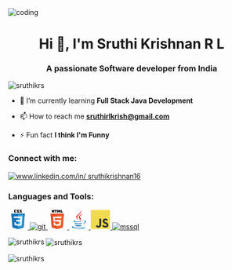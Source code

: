 
<img alt="coding" width="100%" height="350" src="https://storage.googleapis.com/pai-images/967338cacbf0456d9aa1fb21eff27663.jpeg"> 
<h1 align="center">Hi 👋, I'm Sruthi Krishnan R L</h1>
<h3 align="center">A passionate Software developer from India</h3>



<p align="left"> <img src="https://komarev.com/ghpvc/?username=sruthikrs&label=Profile%20views&color=0e75b6&style=flat" alt="sruthikrs" /> </p>

- 🌱 I’m currently learning **Full Stack Java Development**

- 📫 How to reach me **sruthirlkrish@gmail.com**

- ⚡ Fun fact **I think I'm Funny**

<h3 align="left">Connect with me:</h3>
<p align="left">
<a href="https://linkedin.com/in/www.linkedin.com/in/ sruthikrishnan16" target="blank"><img align="center" src="https://raw.githubusercontent.com/rahuldkjain/github-profile-readme-generator/master/src/images/icons/Social/linked-in-alt.svg" alt="www.linkedin.com/in/ sruthikrishnan16" height="30" width="40" /></a>
</p>

<h3 align="left">Languages and Tools:</h3>
<p align="left"> <a href="https://www.w3schools.com/css/" target="_blank" rel="noreferrer"> <img src="https://raw.githubusercontent.com/devicons/devicon/master/icons/css3/css3-original-wordmark.svg" alt="css3" width="40" height="40"/> </a> <a href="https://git-scm.com/" target="_blank" rel="noreferrer"> <img src="https://www.vectorlogo.zone/logos/git-scm/git-scm-icon.svg" alt="git" width="40" height="40"/> </a> <a href="https://www.w3.org/html/" target="_blank" rel="noreferrer"> <img src="https://raw.githubusercontent.com/devicons/devicon/master/icons/html5/html5-original-wordmark.svg" alt="html5" width="40" height="40"/> </a> <a href="https://www.java.com" target="_blank" rel="noreferrer"> <img src="https://raw.githubusercontent.com/devicons/devicon/master/icons/java/java-original.svg" alt="java" width="40" height="40"/> </a> <a href="https://developer.mozilla.org/en-US/docs/Web/JavaScript" target="_blank" rel="noreferrer"> <img src="https://raw.githubusercontent.com/devicons/devicon/master/icons/javascript/javascript-original.svg" alt="javascript" width="40" height="40"/> </a> <a href="https://www.microsoft.com/en-us/sql-server" target="_blank" rel="noreferrer"> <img src="https://www.svgrepo.com/show/303229/microsoft-sql-server-logo.svg" alt="mssql" width="40" height="40"/> </a> </p>

<p><img align="left" src="https://github-readme-stats.vercel.app/api/top-langs?username=sruthikrs&show_icons=true&locale=en&layout=compact" alt="sruthikrs" /></p>

<p>&nbsp;<img align="center" src="https://github-readme-stats.vercel.app/api?username=sruthikrs&show_icons=true&locale=en" alt="sruthikrs" /></p>

<p><img align="center" src="https://github-readme-streak-stats.herokuapp.com/?user=sruthikrs&" alt="sruthikrs" /></p>



